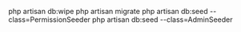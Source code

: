 
php artisan db:wipe
php artisan migrate
php artisan db:seed --class=PermissionSeeder
php artisan db:seed --class=AdminSeeder

